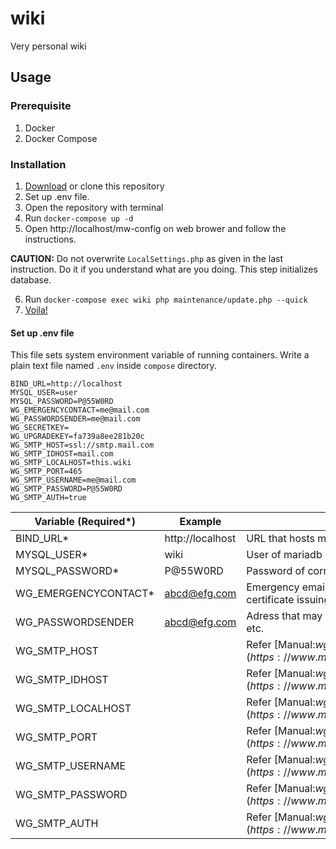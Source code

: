 # wiki

Very personal wiki

## Usage

### Prerequisite

1. Docker
2. Docker Compose

### Installation

1. [Download](https://github.com/2JS/wiki/archive/master.zip) or clone this repository
2. Set up .env file.
3. Open the repository with terminal
4. Run `docker-compose up -d`
5. Open http://localhost/mw-config on web brower and follow the instructions.

**CAUTION:** Do not overwrite `LocalSettings.php` as given in the last instruction. Do it if you understand what are you doing. This step initializes database.

6. Run `docker-compose exec wiki php maintenance/update.php --quick`
7. [Voila!](http://localhost/wiki)

#### Set up .env file

This file sets system environment variable of running containers. Write a plain text file named `.env` inside `compose` directory.

```
BIND_URL=http://localhost
MYSQL_USER=user
MYSQL_PASSWORD=P@55W0RD
WG_EMERGENCYCONTACT=me@mail.com
WG_PASSWORDSENDER=me@mail.com
WG_SECRETKEY=
WG_UPGRADEKEY=fa739a8ee281b20c
WG_SMTP_HOST=ssl://smtp.mail.com
WG_SMTP_IDHOST=mail.com
WG_SMTP_LOCALHOST=this.wiki
WG_SMTP_PORT=465
WG_SMTP_USERNAME=me@mail.com
WG_SMTP_PASSWORD=P@55W0RD
WG_SMTP_AUTH=true
```

| Variable (Required*) | Example          | Description                                                  |
| -------------------- | ---------------- | ------------------------------------------------------------ |
| BIND_URL*            | http://localhost | URL that hosts mediawiki                                     |
| MYSQL_USER*          | wiki             | User of mariadb database.                                    |
| MYSQL_PASSWORD*      | P@55W0RD         | Password of corresponding user                               |
| WG_EMERGENCYCONTACT* | abcd@efg.com     | Emergency email address. Also used for letsencrypt certificate issuing. |
| WG_PASSWORDSENDER    | abcd@efg.com     | Adress that may send email reset, security alers, etc.       |
| WG_SMTP_HOST         |                  | Refer [Manual:$wgSMTP](https://www.mediawiki.org/wiki/Manual:$wgSMTP) |
| WG_SMTP_IDHOST       |                  | Refer [Manual:$wgSMTP](https://www.mediawiki.org/wiki/Manual:$wgSMTP) |
| WG_SMTP_LOCALHOST    |                  | Refer [Manual:$wgSMTP](https://www.mediawiki.org/wiki/Manual:$wgSMTP) |
| WG_SMTP_PORT         |                  | Refer [Manual:$wgSMTP](https://www.mediawiki.org/wiki/Manual:$wgSMTP) |
| WG_SMTP_USERNAME     |                  | Refer [Manual:$wgSMTP](https://www.mediawiki.org/wiki/Manual:$wgSMTP) |
| WG_SMTP_PASSWORD     |                  | Refer [Manual:$wgSMTP](https://www.mediawiki.org/wiki/Manual:$wgSMTP) |
| WG_SMTP_AUTH         |                  | Refer [Manual:$wgSMTP](https://www.mediawiki.org/wiki/Manual:$wgSMTP) |



